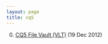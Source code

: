 ```yaml
---
layout: page
title: cq5
---
```


0. [CQ5 File Vault (VLT)](/bookmark/2012/12/19/cq5-filevault.html) (19 Dec 2012) 
